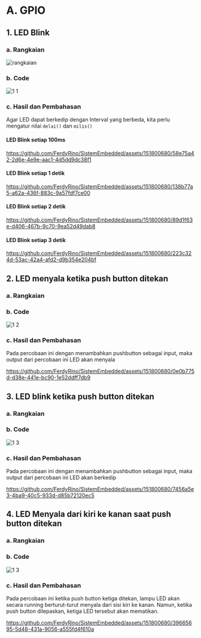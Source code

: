 # A. GPIO

## 1. LED Blink

### a. Rangkaian
![rangkaian](https://github.com/FerdyRino/SistemEmbedded/assets/151800680/c9da9499-782d-4629-a176-ea2ece5338d4)

### b. Code
![1 1](https://github.com/FerdyRino/SistemEmbedded/assets/151800680/242dc080-7a46-4b82-b394-084e1fb337c0)

### c. Hasil dan Pembahasan
Agar LED dapat berkedip dengan Interval yang berbeda, kita perlu mengatur nilai `delai()` dan `milis()`

#### LED Blink setiap 100ms
https://github.com/FerdyRino/SistemEmbedded/assets/151800680/58e75a42-2d6e-4e9e-aac1-4d5dd9dc38f1

#### LED Blink setiap 1 detik
https://github.com/FerdyRino/SistemEmbedded/assets/151800680/138b77a5-a62a-436f-883c-9a57fdf7ce00

#### LED Blink setiap 2 detik
https://github.com/FerdyRino/SistemEmbedded/assets/151800680/89d1f63e-d406-467b-9c70-9ea52d49dab8

#### LED Blink setiap 3 detik
https://github.com/FerdyRino/SistemEmbedded/assets/151800680/223c324d-53ac-42a4-afd2-d9b354e204bf

## 2. LED menyala ketika push button ditekan

### a. Rangkaian 

### b. Code
![1 2](https://github.com/FerdyRino/SistemEmbedded/assets/151800680/445ee118-7e31-4888-9ecb-2c4a3a744901)

### c. Hasil dan Pembahasan
Pada percobaan ini dengan menambahkan pushbutton sebagai input, maka output dari percobaan ini LED akan menyala

https://github.com/FerdyRino/SistemEmbedded/assets/151800680/0e0b775d-d38e-441e-bc90-1e52ddff7db9


## 3. LED blink ketika push button ditekan

### a. Rangkaian 

### b. Code
![1 3](https://github.com/FerdyRino/SistemEmbedded/assets/151800680/05d92c0a-d4ad-4348-a6f9-b54d43d7b0a5)

### c. Hasil dan Pembahasan
Pada percobaan ini dengan menambahkan pushbutton sebagai input, maka output dari percobaan ini LED akan berkedip

https://github.com/FerdyRino/SistemEmbedded/assets/151800680/7456a5e3-4ba9-40c5-933d-d85b72120ec5


## 4. LED Menyala dari kiri ke kanan saat push button ditekan

### a. Rangkaian 

### b. Code
![1 3](https://github.com/FerdyRino/SistemEmbedded/assets/151800680/5d0204ff-5efe-42ac-ae1e-3806a683c750)

### c. Hasil dan Pembahasan
Pada percobaan ini ketika push button ketiga ditekan, lampu LED akan secara running berturut-turut menyala dari sisi kiri ke kanan. Namun, ketika push button dilepaskan, ketiga LED tersebut akan mematikan.

https://github.com/FerdyRino/SistemEmbedded/assets/151800680/39665695-5d48-431a-9056-a555fd4f610a

